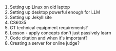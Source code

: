 1. Setting up Linux on old laptop
2. Setting up desktop powerful enough for LLM 
3. Setting up Jekyll site
4. CS6035
5. GT technical equipment requirements?
6. Lesson - apply concepts don't just passively learn
7. Code citation and when it's important? 
8. Creating a server for online judge?